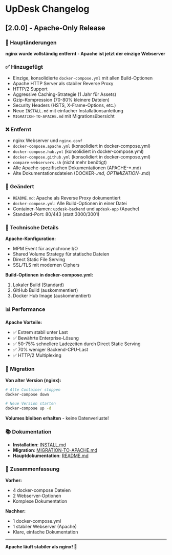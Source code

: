 # UpDesk Changelog

## [2.0.0] - Apache-Only Release

### 🎯 Hauptänderungen

**nginx wurde vollständig entfernt - Apache ist jetzt der einzige Webserver**

### ✅ Hinzugefügt
- Einzige, konsolidierte `docker-compose.yml` mit allen Build-Optionen
- Apache HTTP Server als stabiler Reverse Proxy
- HTTP/2 Support
- Aggressive Caching-Strategie (1 Jahr für Assets)
- Gzip-Kompression (70-80% kleinere Dateien)
- Security Headers (HSTS, X-Frame-Options, etc.)
- Neue `INSTALL.md` mit einfacher Installationsanleitung
- `MIGRATION-TO-APACHE.md` mit Migrationsübersicht

### ❌ Entfernt
- nginx Webserver und `nginx.conf`
- `docker-compose.apache.yml` (konsolidiert in docker-compose.yml)
- `docker-compose.hub.yml` (konsolidiert in docker-compose.yml)
- `docker-compose.github.yml` (konsolidiert in docker-compose.yml)
- `compare-webservers.sh` (nicht mehr benötigt)
- Alle Apache-spezifischen Dokumentationen (APACHE-*.md)
- Alte Dokumentationsdateien (DOCKER-*.md, OPTIMIZATION-*.md)

### 🔄 Geändert
- `README.md`: Apache als Reverse Proxy dokumentiert
- `docker-compose.yml`: Alle Build-Optionen in einer Datei
- Container-Namen: `updesk-backend` und `updesk-app` (Apache)
- Standard-Port: 80/443 (statt 3000/3001)

### 🔧 Technische Details

**Apache-Konfiguration:**
- MPM Event für asynchrone I/O
- Shared Volume Strategy für statische Dateien
- Direct Static File Serving
- SSL/TLS mit modernen Ciphers

**Build-Optionen in docker-compose.yml:**
1. Lokaler Build (Standard)
2. GitHub Build (auskommentiert)
3. Docker Hub Image (auskommentiert)

### 📊 Performance

**Apache Vorteile:**
- ✅ Extrem stabil unter Last
- ✅ Bewährte Enterprise-Lösung
- ✅ 50-75% schnellere Ladezeiten durch Direct Static Serving
- ✅ 70% weniger Backend-CPU-Last
- ✅ HTTP/2 Multiplexing

### 🚀 Migration

**Von alter Version (nginx):**
```bash
# Alte Container stoppen
docker-compose down

# Neue Version starten
docker-compose up -d
```

**Volumes bleiben erhalten** - keine Datenverluste!

### 📚 Dokumentation

- **Installation**: [INSTALL.md](INSTALL.md)
- **Migration**: [MIGRATION-TO-APACHE.md](MIGRATION-TO-APACHE.md)
- **Hauptdokumentation**: [README.md](README.md)

### 🎉 Zusammenfassung

**Vorher:**
- 4 docker-compose Dateien
- 2 Webserver-Optionen
- Komplexe Dokumentation

**Nachher:**
- 1 docker-compose.yml
- 1 stabiler Webserver (Apache)
- Klare, einfache Dokumentation

---

**Apache läuft stabiler als nginx! 🚀**